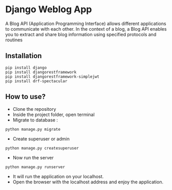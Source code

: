 # Django Weblog App

A Blog API (Application Programming Interface) allows different applications to communicate with each
other. In the context of a blog, a Blog API enables you to extract and share blog information using
specified protocols and routines

## Installation
```
pip install django
pip install djangorestframework
pip install djangorestframework-simplejwt
pip install drf-spectacular
```

## How to use?

- Clone the repository
- Inside the project folder, open terminal
- Migrate to database :
```
python manage.py migrate
```
- Create superuser or admin
```
python manage.py createsuperuser
```
- Now run the server 
```
python manage.py runserver
```
- It will run the application on your localhost.
- Open the browser with the localhost address and enjoy the application.